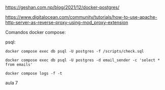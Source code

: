 https://geshan.com.np/blog/2021/12/docker-postgres/

https://www.digitalocean.com/community/tutorials/how-to-use-apache-http-server-as-reverse-proxy-using-mod_proxy-extension

Comandos docker compose:

psql:
```shell
docker compose exec db psql -U postgres -f /scripts/check.sql
```
```shell
docker compose exec db psql -U postgres -d email_sender -c 'select * from emails'    
``` 


```shell
docker compose logs -f -t
```

aula 7

